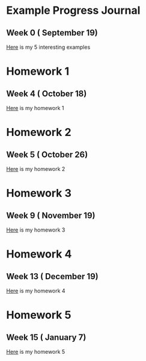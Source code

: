 # Example Progress Journal
## Week 0 ( September 19)
[Here](files/example_homework_0.html) is my 5 interesting examples
# Homework 1
## Week 4 ( October 18)
[Here](files/Homework1.html) is my homework 1
# Homework 2
## Week 5 ( October 26)
[Here](files/homework2.html) is my homework 2
# Homework 3
## Week 9 ( November 19)
[Here](files/IE582_HOMEWORK3.html) is my homework 3
# Homework 4
## Week 13 ( December 19)
[Here](files/HW4.html) is my homework 4
# Homework 5
## Week 15 ( January 7)
[Here](files/Homework5.html) is my homework 5
